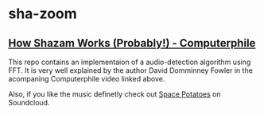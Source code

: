 # sha-zoom
## [How Shazam Works (Probably!) - Computerphile](https://www.youtube.com/watch?v=RRsq9apr5QY)
This repo contains an implementaion of a audio-detection algorithm using FFT. It is very well explained by the author David Domminney Fowler in the acompaning Computerphile video linked above.

Also, if you like the music definetly check out [Space Potatoes](https://soundcloud.com/spacepotatoesuk) on Soundcloud.
